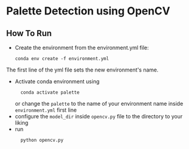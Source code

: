 # Palette Detection using OpenCV

## How To Run

- Create the environment from the environment.yml file:
  ```
  conda env create -f environment.yml
  ```
The first line of the yml file sets the new environment's name.
- Activate conda environment using
  ```
    conda activate palette
  ```
  or change the `palette` to the name of your environment name inside `environment.yml` first line
- configure the `model_dir` inside `opencv.py` file to the directory to your liking
- run
  ```
    python opencv.py
  ```
